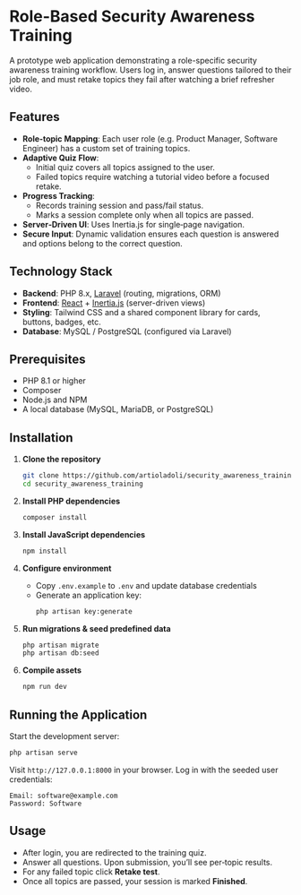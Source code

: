 # Role-Based Security Awareness Training

A prototype web application demonstrating a role-specific security awareness training workflow. Users log in, answer questions tailored to their job role, and must retake topics they fail after watching a brief refresher video.

## Features

- **Role‑topic Mapping**: Each user role (e.g. Product Manager, Software Engineer) has a custom set of training topics.
- **Adaptive Quiz Flow**:
    - Initial quiz covers all topics assigned to the user.
    - Failed topics require watching a tutorial video before a focused retake.
- **Progress Tracking**:
    - Records training session and pass/fail status.
    - Marks a session complete only when all topics are passed.
- **Server‑Driven UI**: Uses Inertia.js for single‑page navigation.
- **Secure Input**: Dynamic validation ensures each question is answered and options belong to the correct question.

## Technology Stack

- **Backend**: PHP 8.x, [Laravel](https://laravel.com/) (routing, migrations, ORM)
- **Frontend**: [React](https://reactjs.org/) + [Inertia.js](https://inertiajs.com/) (server-driven views)
- **Styling**: Tailwind CSS and a shared component library for cards, buttons, badges, etc.
- **Database**: MySQL / PostgreSQL (configured via Laravel)

## Prerequisites

- PHP 8.1 or higher
- Composer
- Node.js and NPM
- A local database (MySQL, MariaDB, or PostgreSQL)

## Installation

1. **Clone the repository**
   ```bash
   git clone https://github.com/artioladoli/security_awareness_training.git
   cd security_awareness_training
   ```

2. **Install PHP dependencies**
   ```bash
   composer install
   ```

3. **Install JavaScript dependencies**
   ```bash
   npm install
   ```

4. **Configure environment**
    - Copy `.env.example` to `.env` and update database credentials
    - Generate an application key:
      ```bash
      php artisan key:generate
      ```

5. **Run migrations & seed predefined data**
   ```bash
   php artisan migrate
   php artisan db:seed
   ```

6. **Compile assets**
   ```bash
   npm run dev
   ```

## Running the Application

Start the development server:
```bash
php artisan serve
```
Visit `http://127.0.0.1:8000` in your browser. Log in with the seeded user credentials:

```
Email: software@example.com
Password: Software
```

## Usage

- After login, you are redirected to the training quiz.
- Answer all questions. Upon submission, you’ll see per‑topic results.
- For any failed topic click **Retake test**.
- Once all topics are passed, your session is marked **Finished**.
